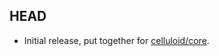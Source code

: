 HEAD
-----
* Initial release, put together for [celluloid/core](https://github.com/celluloid/core).
